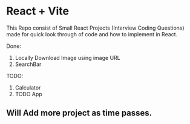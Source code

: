 # React + Vite

This Repo consist of Small React Projects (Interview Coding Questions) made for quick look through of code and how to implement in React.

Done:
1. Locally Download Image using image URL
2. SearchBar

TODO:
1. Calculator
2. TODO App



## Will Add more project as time passes.


